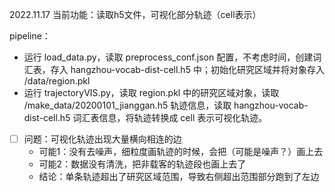 2022.11.17 当前功能：读取h5文件，可视化部分轨迹（cell表示）

pipeline：
- 运行 load_data.py，读取 preprocess_conf.json 配置，不考虑时间，创建词汇表，存入 hangzhou-vocab-dist-cell.h5 中；初始化研究区域并将对象存入 /data/region.pkl
- 运行 trajectoryVIS.py，读取 region.pkl 中的研究区域对象，读取 /make_data/20200101_jianggan.h5 轨迹信息，读取 hangzhou-vocab-dist-cell.h5 词汇表信息，将轨迹转换成 cell 表示可视化轨迹。 
- [ ] 问题：可视化轨迹出现大量横向相连的边
  - 可能1：没有去噪声，细粒度画轨迹的时候，会把（可能是噪声？）画上去
  - 可能2：数据没有清洗，把非载客的轨迹段也画上去了
  - 结论：单条轨迹超出了研究区域范围，导致右侧超出范围部分跑到了左边